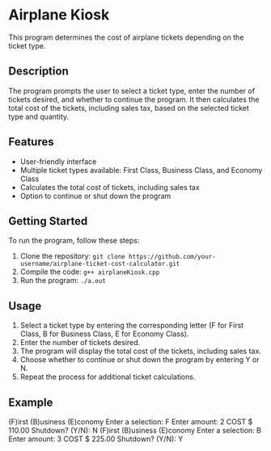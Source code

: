 # Airplane Kiosk

This program determines the cost of airplane tickets depending on the ticket type.

## Description

The program prompts the user to select a ticket type, enter the number of tickets desired, and whether to continue the program. It then calculates the total cost of the tickets, including sales tax, based on the selected ticket type and quantity.

## Features

- User-friendly interface
- Multiple ticket types available: First Class, Business Class, and Economy Class
- Calculates the total cost of tickets, including sales tax
- Option to continue or shut down the program

## Getting Started

To run the program, follow these steps:

1. Clone the repository: `git clone https://github.com/your-username/airplane-ticket-cost-calculator.git`
2. Compile the code: `g++ airplaneKiosk.cpp`
3. Run the program: `./a.out`

## Usage

1. Select a ticket type by entering the corresponding letter (F for First Class, B for Business Class, E for Economy Class).
2. Enter the number of tickets desired.
3. The program will display the total cost of the tickets, including sales tax.
4. Choose whether to continue or shut down the program by entering Y or N.
5. Repeat the process for additional ticket calculations.

## Example
(F)irst
(B)usiness
(E)conomy
Enter a selection: F
Enter amount: 2
COST $ 110.00
Shutdown? (Y/N): N
(F)irst
(B)usiness
(E)conomy
Enter a selection: B
Enter amount: 3
COST $ 225.00
Shutdown? (Y/N): Y
